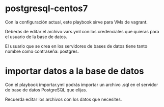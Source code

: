 # postgresql-centos7
Con la configuración actual, este playbook sirve para VMs de vagrant.

Deberás de editar el archivo vars.yml con los credenciales que quieras para el usuario de la base de datos.

El usuario que se crea en los servidores de bases de datos tiene tanto nombre como contraseña: postgres.

# importar datos a la base de datos
Con el playbook importar.yml podrás importar un archivo .sql en el servidor de base de datos PostgreSQL que elijas.

Recuerda editar los archivos con los datos que necesites.

